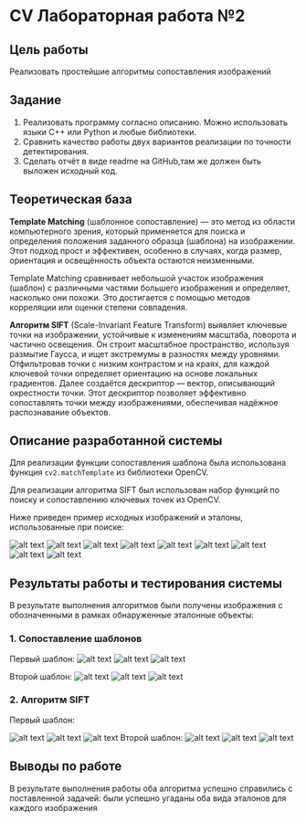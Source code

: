 # CV Лабораторная работа №2
## Цель работы
Реализовать простейшие алгоритмы сопоставления изображений
## Задание
1. Реализовать программу согласно описанию. Можно использовать языки C++ или Python и любые библиотеки.
2. Сравнить качество работы двух вариантов реализации по точности детектирования.
3. Сделать отчёт в виде readme на GitHub,там же должен быть выложен исходный код.
## Теоретическая база
<b>Template Matching</b> (шаблонное сопоставление) — это метод из области компьютерного зрения, который применяется для поиска и определения положения заданного образца (шаблона) на изображении. Этот подход прост и эффективен, особенно в случаях, когда размер, ориентация и освещённость объекта остаются неизменными.

Template Matching сравнивает небольшой участок изображения (шаблон) с различными частями большего изображения и определяет, насколько они похожи. Это достигается с помощью методов корреляции или оценки степени совпадения.

<b>Алгоритм SIFT</b> (Scale-Invariant Feature Transform) выявляет ключевые точки на изображении, устойчивые к изменениям масштаба, поворота и частично освещения. Он строит масштабное пространство, используя размытие Гаусса, и ищет экстремумы в разностях между уровнями. Отфильтровав точки с низким контрастом и на краях, для каждой ключевой точки определяет ориентацию на основе локальных градиентов. Далее создаётся дескриптор — вектор, описывающий окрестности точки. Этот дескриптор позволяет эффективно сопоставлять точки между изображениями, обеспечивая надёжное распознавание объектов.

## Описание разработанной системы
Для реализации функции сопоставления шаблона была использована функция ```cv2.matchTemplate``` из библиотеки OpenCV.

Для реализации алгоритма SIFT был использован набор функций по поиску и сопоставлению ключевых точек из OpenCV.

Ниже приведен пример исходных изображений и эталоны, использованные при поиске:

![alt text](https://github.com/Okoyaki/CV-Lab2/blob/24a52a2084a045c0af6055c0f15c0bcb113fd38d/data/orig/images/img1.jpg)
![alt text](https://github.com/Okoyaki/CV-Lab2/blob/24a52a2084a045c0af6055c0f15c0bcb113fd38d/data/orig/templates/img1.jpg)
![alt text](https://github.com/Okoyaki/CV-Lab2/blob/24a52a2084a045c0af6055c0f15c0bcb113fd38d/data/orig/templates_add/img1.jpg)
![alt text](https://github.com/Okoyaki/CV-Lab2/blob/24a52a2084a045c0af6055c0f15c0bcb113fd38d/data/orig/images/img2.jpg)
![alt text](https://github.com/Okoyaki/CV-Lab2/blob/24a52a2084a045c0af6055c0f15c0bcb113fd38d/data/orig/templates/img2.jpg)
![alt text](https://github.com/Okoyaki/CV-Lab2/blob/24a52a2084a045c0af6055c0f15c0bcb113fd38d/data/orig/templates_add/img2.jpg)
![alt text](https://github.com/Okoyaki/CV-Lab2/blob/24a52a2084a045c0af6055c0f15c0bcb113fd38d/data/orig/images/img3.jpg)
![alt text](https://github.com/Okoyaki/CV-Lab2/blob/24a52a2084a045c0af6055c0f15c0bcb113fd38d/data/orig/templates/img3.jpg)
![alt text](https://github.com/Okoyaki/CV-Lab2/blob/24a52a2084a045c0af6055c0f15c0bcb113fd38d/data/orig/templates_add/img3.jpg)

## Результаты работы и тестирования системы
В результате выполнения алгоритмов были получены изображения с обозначенными в рамках обнаруженные эталонные объекты:

### 1. Сопоставление шаблонов
Первый шаблон:
![alt text](https://github.com/Okoyaki/CV-Lab2/blob/eb5e409a981cf60fe3654e5671f92c4b0ced2e64/data/result/tm/temp/img0.jpg)
![alt text](https://github.com/Okoyaki/CV-Lab2/blob/eb5e409a981cf60fe3654e5671f92c4b0ced2e64/data/result/tm/temp/img1.jpg)
![alt text](https://github.com/Okoyaki/CV-Lab2/blob/eb5e409a981cf60fe3654e5671f92c4b0ced2e64/data/result/tm/temp/img2.jpg)

Второй шаблон:
![alt text](https://github.com/Okoyaki/CV-Lab2/blob/841a59ab438bebf4ffe23363d3e0c2008a6648f3/data/result/tm/temp_add/img0.jpg)
![alt text](https://github.com/Okoyaki/CV-Lab2/blob/841a59ab438bebf4ffe23363d3e0c2008a6648f3/data/result/tm/temp_add/img1.jpg)
![alt text](https://github.com/Okoyaki/CV-Lab2/blob/841a59ab438bebf4ffe23363d3e0c2008a6648f3/data/result/tm/temp_add/img2.jpg)

### 2. Алгоритм SIFT
Первый шаблон:

![alt text](https://github.com/Okoyaki/CV-Lab2/blob/eb5e409a981cf60fe3654e5671f92c4b0ced2e64/data/result/kp/temp/img0.jpg)
![alt text](https://github.com/Okoyaki/CV-Lab2/blob/eb5e409a981cf60fe3654e5671f92c4b0ced2e64/data/result/kp/temp/img1.jpg)
![alt text](https://github.com/Okoyaki/CV-Lab2/blob/eb5e409a981cf60fe3654e5671f92c4b0ced2e64/data/result/kp/temp/img2.jpg)
Второй шаблон:
![alt text](https://github.com/Okoyaki/CV-Lab2/blob/e72bb86337304a281ef152cf995fe143d0fa9bce/data/result/kp/temp_add/img0.jpg)
![alt text](https://github.com/Okoyaki/CV-Lab2/blob/e72bb86337304a281ef152cf995fe143d0fa9bce/data/result/kp/temp_add/img1.jpg)
![alt text](https://github.com/Okoyaki/CV-Lab2/blob/e72bb86337304a281ef152cf995fe143d0fa9bce/data/result/kp/temp_add/img2.jpg)

## Выводы по работе

В результате выполнения работы оба алгоритма успешно справились с поставленной задачей: были успешно угаданы оба вида эталонов для каждого изображения